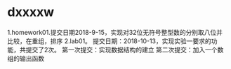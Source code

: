 # dxxxxw
1.homework01.提交日期2018-9-15，实现对32位无符号整型数的分别取八位并比较，在重组，排序
2.lab01。 提交日期：2018-10-13，实现实验一要求的功能，共提交了2次。 第一次提交：实现数据结构的建立 第二次提交：加入一个数组的输出函数
